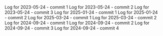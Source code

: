 Log for 2023-05-24 - commit 1
Log for 2023-05-24 - commit 2
Log for 2023-05-24 - commit 3
Log for 2025-01-24 - commit 1
Log for 2025-01-24 - commit 2
Log for 2025-03-24 - commit 1
Log for 2025-03-24 - commit 2
Log for 2024-09-24 - commit 1
Log for 2024-09-24 - commit 2
Log for 2024-09-24 - commit 3
Log for 2024-09-24 - commit 4
